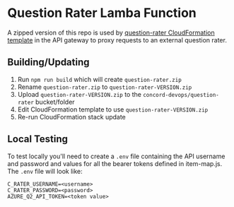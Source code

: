 # Question Rater Lamba Function

A zipped version of this repo is used by [question-rater CloudFormation template](https://github.com/concord-consortium/cloud-formation) in the API gateway to proxy requests to an external question rater.

## Building/Updating

1. Run `npm run build` which will create `question-rater.zip`
2. Rename `question-rater.zip` to `question-rater-VERSION.zip`
3. Upload `question-rater-VERSION.zip` to the `concord-devops/question-rater` bucket/folder
4. Edit CloudFormation template to use `question-rater-VERSION.zip`
5. Re-run CloudFormation stack update

## Local Testing

To test locally you'll need to create a `.env` file containing the API username and password and values for all the bearer tokens defined in item-map.js.  The `.env` file will look like:

```
C_RATER_USERNAME=<username>
C_RATER_PASSWORD=<password>
AZURE_Q2_API_TOKEN=<token value>
```